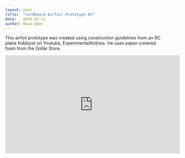 ```yaml
---
layout: post
title:  "Cardboard Airfoil Prototype #1"
date:   2019-02-11
author: Maya Deen
---
```


This airfoil prototype was created using construction guidelines from an RC plane hobbyist on Youtube, ExperimentalAirlines. He uses paper-covered foam from the Dollar Store.

<iframe width="560" height="315" src="https://www.youtube.com/embed/karr67ZYho4" frameborder="0" allow="accelerometer; autoplay; encrypted-media; gyroscope; picture-in-picture" allowfullscreen></iframe>
